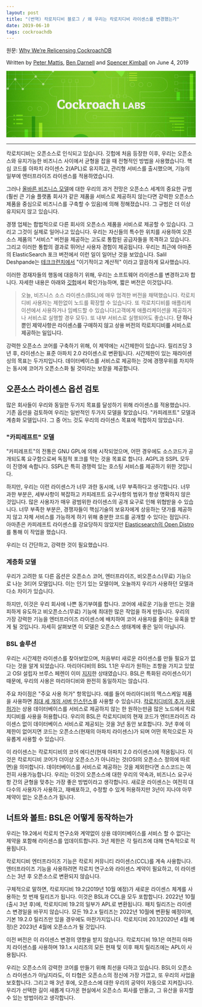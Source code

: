 ```yaml
---
layout: post
title: "(번역) 칵로치디비 블로그 / 왜 우리는 칵로치디비 라이센스를 변경했는가"
date: 2019-06-10
tags: cockroachdb
---
```


원문: [Why We’re Relicensing CockroachDB](https://www.cockroachlabs.com/blog/oss-relicensing-cockroachdb/)

Written by [Peter Mattis](https://www.cockroachlabs.com/blog/author/peter-mattis/), [Ben Darnell](https://www.cockroachlabs.com/blog/author/ben-darnell/) and [Spencer Kimball](https://www.cockroachlabs.com/blog/author/spencer-kimball/) on June 4, 2019

![](/assets/post/2019-06-10-oss-relicensing-cockroachdb/BSL-hero.jpg)

---

칵로치디비는 오픈소스로 인식되고 있습니다. 깃헙에 처음 등장한 이후, 우리는 오픈소스와 유지가능한 비즈니스 사이에서 균형을 잡을 때 전형적인 방법을 사용했습니다. 핵심 코드를 아파치 라이센스 2(APL)로 유지하고, 관리형 서비스를 출시했으며, 기능의 일부에 엔터프라이즈 라이센스를 적용하였습니다.

그러나 [올바른 비즈니스 모델](https://www.cockroachlabs.com/blog/how-were-building-a-business-to-last/)에 대한 우리의 과거 전망은 오픈소스 세계의 중요한 규범(훨씬 큰 기술 플랫폼 회사가 같은 제품을 서비스로 제공하지 않는다면 강력한 오픈소스 제품을 중심으로 비즈니스를 구축할 수 있음)에 의해 정해졌습니다. 그 규범은 더 이상 유지되지 않고 있습니다.

경쟁 업체는 합법적으로 다른 회사의 오픈소스 제품을 서비스로 제공할 수 있습니다. 그리고 그것이 실제로 일어나고 있습니다. 우리는 자신들의 특수한 위치를 사용하여 오픈소스 제품의 "서비스" 버전을 제공하는 고도로 통합된 공급자들을 목격하고 있습니다. 그리고 이러한 통합의 결과로 뛰어난 사용자 경험이 제공됩니다. 우리는 최근에 아마존의 ElasticSearch 포크 버전에서 이런 일이 일어난 것을 보았습니다. Salil Deshpande는 [테크크런치에서](https://techcrunch.com/2019/05/30/lack-of-leadership-in-open-source-results-in-source-available-licenses/) "이기적이고 계산적" 이라고 깔끔하게 묘사했습니다.

이러한 경재자들의 행동에 대응하기 위해, 우리는 소프트웨어 라이센스를 변경하고자 합니다. 자세한 내용은 아래와 [깃헙](https://github.com/cockroachdb/cockroach/blob/8acfe8ffd0028ce1d81a9b1148f7e9ba2673bf95/licenses/BSL.txt#L8-L16)에서 확인가능하며, 짧은 버전은 이것입니다.

> 오늘, 비즈니스 소스 라이센스(BSL)에 매우 엄격한 버전을 채택했습니다. 칵로치디비 사용자는 제한없이 노드를 확장할 수 있습니다. 또 칵로치디비를 애플리케이션에서 사용하거나 임베드할 수 있습니다(고객에게 애플리케이션을 제공하거나 서비스로 실행할 경우 모두). 또 내부 서비스로 실행되어도 좋습니다. **단 하나뿐인 제약사항은 라이센스를 구매하지 않고 상용 버전의 칵로치디비를 서비스로 제공하는 일입니다.**

강력한 오픈소스 코어를 구축하기 위해, 이 제약에는 시간제한이 있습니다. 릴리즈당 3년 후, 라이센스는 표준 아파치 2.0 라이센스로 변환됩니다. 시간제한이 있는 재라이센싱의 목표는 두가지입니다. 데이터베이스를 서비스로 제공하는 것에 경쟁우위를 차지하는 동시에 코어가 오픈소스화 될 것이라는 보장을 제공합니다.

## 오픈소스 라이센스 옵션 검토

많은 회사들이 우리와 동일한 두가지 목표를 달성하기 위해 라이센스를 적용했습니다. 기존 옵션을 검토하여 우리는 일반적인 두가지 모델을 찾았습니다. "카피레프트" 모델과 계층화 모델입니다. 그 중 어느 것도 우리의 라이센스 목표에 적합하지 않았습니다.

### "카피레프트" 모델

"카피레프트"의 전통은 GNU GPL에 의해 시작되었으며, 어떤 경우에도 소스코드가 공개되도록 요구함으로써 독점적 포크를 막는 것을 목표로 합니다. AGPL과 SSPL 모두 이 진영에 속합니다. SSPL은 특히 경쟁력 있는 호스팅 서비스를 제공하기 위한 것입니다.

하지만, 우리는 이런 라이센스가 너무 과한 동시에, 너무 부족하다고 생각합니다. 너무 과한 부분은, 세부사항이 복잡하고 카피레프트 요구사항의 범위가 항상 명확하지 않은 것입니다. 많은 사용자가 매우 광범위한 라이센스의 공개 요구로 인해 위협받을 수 있습니다. 너무 부족한 부분은, 경쟁자들이 핵심기술의 보유자에게 상응하는 댓가를 제공하지 않고 자체 서비스를 가능하게 하기 위해 충분한 코드를 공개할 수 있다는 점입니다. 아마존은 카피레프트 라이센스를 강요당하지 않았지만 [Elasticsearch의 Open Distro](https://opendistro.github.io/for-elasticsearch/)를 통해 이 작업을 했습니다.

우리는 더 간단하고, 강력한 것이 필요했습니다.

### 계층화 모델

우리가 고려한 또 다른 옵션은 오픈소스 코어, 엔터프라이즈, 비오픈소스(무료) 기능으로 나눈 3티어 모델입니다. 이는 인기 있는 모델이며, 오늘까지 우리가 사용하던 모델과 다소 차이가 있습니다.

하지만, 이것은 우리 회사에 나쁜 동기부여를 합니다. 코어에 새로운 기능을 만드는 것을 피하게 유도하고 비오픈소스(무료) 기능에 최대한 많은 작업을 하게 만듭니다. 우리의 가장 강력한 기능을 엔터프라이즈 라이센스에 배치하여 코어 사용자를 줄이는 유혹을 받게 될 것입니다. 자세히 살펴보면 이 모델은 오픈소스 생태계에 좋은 일이 아닙니다.

### BSL 솔루션

우리는 시간제한 라이센스를 찾아보았으며, 처음부터 새로운 라이센스를 만들 필요가 없다는 것을 알게 되었습니다. 마리아디비의 BSL 1.1은 우리가 원하는 조항을 가지고 있었고 OSI 설립자 브루스 페렌이 이미 [지지](https://perens.com/2017/02/14/bsl-1-1/)한 상태였습니다. BSL은 특화된 라이센스이기 때문에, 우리의 사용은 마리아디비와 완전히 동일하지는 않습니다.

주요 차이점은 "주요 사용 허가" 항목입니다. 예를 들어 마리아디비의 맥스스케일 제품을 사용하면 [최대 세 개의 서버 인스턴스](https://mariadb.com/projects-using-bsl-11/)를 사용할 수 있습니다. [칵로치디비의 추가 사용 허가](https://github.com/cockroachdb/cockroach/blob/8acfe8ffd0028ce1d81a9b1148f7e9ba2673bf95/licenses/BSL.txt#L8-L16)는 상용 데이터베이스를 서비스로 제공하지 않는 한 원하는만큼 많은 노드에서 칵로치디비를 사용을 허용합니다. 우리의 BSL은 칵로치디비의 현재 코드가 엔터프라이즈 라이센스 없이 데이터베이스 서비스로 제공되는 것을 3년 동안 보호합니다. 3년 후에 이 제한이 없어지면 코드는 오픈소스(현재의 아파치 라이센스)가 되며 어떤 목적으로든 자유롭게 사용할 수 있습니다.

이 라이센스는 칵로치디비의 코어 에디션(현재 아파치 2.0 라이센스)에 적용됩니다. 이것은 칵로치디비 코어가 더이상 오픈소스가 아니라는 것(OSI의 오픈소스 정의에 따르면)을 의미합니다. 데이터베이스를 서비스로 제공하는 것을 제외한다면 소스코드는 여전히 사용가능합니다. 우리는 이것이 오픈소스에 대한 우리의 약속과, 비즈니스 요구사항 간의 균형을 맞추는 가장 좋은 방법이라고 생각합니다. 새로운 라이센스는 여전히 대다수의 사용자가 사용하고, 재배포하고, 수정할 수 있게 허용하지만 3년이 지나야 아무 제약이 없는 오픈소스가 됩니다.

## 너트와 볼트: BSL은 어떻게 동작하는가

우리는 19.2에서 칵로치 연구소와 계약없이 상용 데이터베이스를 서비스 할 수 없다는 제약을 포함해 라이센스를 업데이트합니다. 3년 제한은 각 릴리즈에 대해 연속적으로 적용됩니다.

칵로치디비 엔터프라이즈 기능은 칵로치 커뮤니티 라이센스(CCL)를 계속 사용합니다. 엔터프라이즈 기능을 사용하려면 칵로치 연구소와 라이센스 계약이 필요하고, 이 라이센스는 3년 후 오픈소스로 변환되지 않습니다.

구체적으로 말하면, 칵로치디비 19.2(2019년 10월 예정)가 새로운 라이센스 체계를 사용하는 첫 번재 릴리즈가 됩니다. 이것은 BSL과 CCL을 모두 포합합니다. 2022년 10월(출시 3년 후)에, 칵로치디비 19.2의 일부가 APL로 변환됩니다. 패치 릴리즈는 라이센스 변경일을 바꾸지 않습니다. 모든 19.2.x 릴리즈는 2022년 10월에 변환될 예정이며, 기본 19.2.0 릴리즈만 있을 경우에도 마찬가지입니다. 칵로치디비 20.1(2020년 4월 예정)은 2023년 4월에 오픈소스가 될 것입니다.

이전 버전은 이 라이센스 변경의 영향을 받지 않습니다. 칵로치디비 19.1은 여전히 아파치 라이센스를 사용하며 19.1.x 시리즈의 모든 현재 및 이후 패치 릴리즈에는 APL이 사용됩니다.

우리는 오픈소스의 강력한 코어를 만들기 위해 최선을 다하고 있습니다. BSL이 오픈소스 라이센스가 아닐지라도, 이 타협은 오픈소스의 정신에 가장 가깝고, 또 우리의 사업을 보호합니다. 그리고 매 3년 후에, 오픈소스에 대한 우리의 공약이 자동으로 지켜집니다. 우리가 선택한 길이 새롭게 다가온 현실에서 오픈소스 회사를 만들고, 그 유산을 유지할 수 있는 방법이라고 생각합니다.
